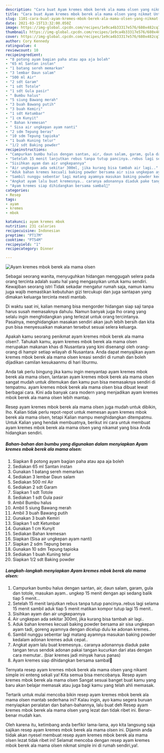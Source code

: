 ```yaml
---
description: "Cara buat Ayam kremes mbok berek ala mama olsen yang nikmat Untuk Jualan"
title: "Cara buat Ayam kremes mbok berek ala mama olsen yang nikmat Untuk Jualan"
slug: 1101-cara-buat-ayam-kremes-mbok-berek-ala-mama-olsen-yang-nikmat-untuk-jualan
date: 2021-03-15T13:32:00.050Z
image: https://img-global.cpcdn.com/recipes/1e9ca4b33317e576/680x482cq70/ayam-kremes-mbok-berek-ala-mama-olsen-foto-resep-utama.jpg
thumbnail: https://img-global.cpcdn.com/recipes/1e9ca4b33317e576/680x482cq70/ayam-kremes-mbok-berek-ala-mama-olsen-foto-resep-utama.jpg
cover: https://img-global.cpcdn.com/recipes/1e9ca4b33317e576/680x482cq70/ayam-kremes-mbok-berek-ala-mama-olsen-foto-resep-utama.jpg
author: Cory Kennedy
ratingvalue: 4
reviewcount: 10
recipeingredient:
- "8 potong ayam bagian paha atau apa aja boleh"
- "65 ml Santan instan"
- "1 batang sereh memarkan"
- "3 lembar Daun salam"
- "500 ml Air"
- "2 sdt Garam"
- "1 sdt Totole"
- "1 sdt Gula pasir"
- " Bumbu halus"
- "5 siung Bawang merah"
- "3 buah Bawang putih"
- "3 buah Kemiri"
- "1 sdt Ketumbar"
- "1 cm Kunyit"
- " Bahan kremesan"
- " Sisa air ungkepan ayam nanti"
- "2 sdm Tepung beras"
- "10 sdm Tepung tapioka"
- "1 buah Kuning telur"
- "1/2 sdt Baking powder"
recipeinstructions:
- "Campurkan bumbu halus dengan santan, air, daun salam, garam, gula dan totole, masukan ayam.. ungkep 15 menit dengan api sedang balik tiap 5 menit..."
- "Setelah 15 menit lanjutkan rebus tanpa tutup pancinya..rebus lagi selama 15 menit sambil aduk tiap 5 menit matikan kompor tutup lagi 15 menit.."
- "Sisihkan ayam dan air ungkepannya"
- "Air ungkepan ada sekitar 300ml, jika kurang bisa tambah air lagi.."
- "Aduk bahan kremes kecuali baking powder bersama air sisa ungkepan ayam tadi, goreng ayamnya dengan dicelup dulu ke adonan kremes.."
- "Sambil nunggu sebentar lagi matang ayamnya masukan baking powder kedalam adonan kremes aduk cepat.."
- "Angkat ayam lalu buat kremesnya.. caranya adonannya diaduk pake tangan terus sendok adonan pakai tangan kucurkan dari atas dengan cara memutar.. (biar kremes jadi minyak harus panas)"
- "Ayam kremes siap dihidangkan bersama sambal🥰"
categories:
- Resep
tags:
- ayam
- kremes
- mbok

katakunci: ayam kremes mbok 
nutrition: 231 calories
recipecuisine: Indonesian
preptime: "PT17M"
cooktime: "PT54M"
recipeyield: "1"
recipecategory: Dinner

---
```



![Ayam kremes mbok berek ala mama olsen](https://img-global.cpcdn.com/recipes/1e9ca4b33317e576/680x482cq70/ayam-kremes-mbok-berek-ala-mama-olsen-foto-resep-utama.jpg)

Sebagai seorang wanita, menyuguhkan hidangan menggugah selera pada orang tercinta adalah suatu hal yang mengasyikan untuk kamu sendiri. Kewajiban seorang istri Tidak sekadar mengatur rumah saja, namun kamu juga wajib memastikan kebutuhan gizi tercukupi dan juga santapan yang dimakan keluarga tercinta mesti mantab.

Di waktu  saat ini, kalian memang bisa mengorder hidangan siap saji tanpa harus susah memasaknya dahulu. Namun banyak juga lho orang yang selalu ingin menghidangkan yang terlezat untuk orang tercintanya. Pasalnya, menghidangkan masakan sendiri akan jauh lebih bersih dan kita pun bisa menyesuaikan makanan tersebut sesuai selera keluarga. 



Apakah kamu seorang penikmat ayam kremes mbok berek ala mama olsen?. Tahukah kamu, ayam kremes mbok berek ala mama olsen merupakan makanan khas di Nusantara yang kini disenangi oleh orang-orang di hampir setiap wilayah di Nusantara. Anda dapat menyajikan ayam kremes mbok berek ala mama olsen kreasi sendiri di rumah dan boleh dijadikan camilan kesukaanmu di hari liburmu.

Anda tak perlu bingung jika kamu ingin menyantap ayam kremes mbok berek ala mama olsen, lantaran ayam kremes mbok berek ala mama olsen sangat mudah untuk ditemukan dan kamu pun bisa memasaknya sendiri di tempatmu. ayam kremes mbok berek ala mama olsen bisa dibuat lewat berbagai cara. Kini ada banyak cara modern yang menjadikan ayam kremes mbok berek ala mama olsen lebih mantap.

Resep ayam kremes mbok berek ala mama olsen juga mudah untuk dibikin, lho. Kalian tidak perlu repot-repot untuk memesan ayam kremes mbok berek ala mama olsen, tetapi Kalian mampu menghidangkan ditempatmu. Untuk Kalian yang hendak membuatnya, berikut ini cara untuk membuat ayam kremes mbok berek ala mama olsen yang nikamat yang bisa Anda hidangkan sendiri.

<!--inarticleads1-->

##### Bahan-bahan dan bumbu yang digunakan dalam menyiapkan Ayam kremes mbok berek ala mama olsen:

1. Siapkan 8 potong ayam bagian paha atau apa aja boleh
1. Sediakan 65 ml Santan instan
1. Gunakan 1 batang sereh memarkan
1. Sediakan 3 lembar Daun salam
1. Sediakan 500 ml Air
1. Sediakan 2 sdt Garam
1. Siapkan 1 sdt Totole
1. Sediakan 1 sdt Gula pasir
1. Ambil  Bumbu halus
1. Ambil 5 siung Bawang merah
1. Ambil 3 buah Bawang putih
1. Gunakan 3 buah Kemiri
1. Siapkan 1 sdt Ketumbar
1. Gunakan 1 cm Kunyit
1. Sediakan  Bahan kremesan
1. Siapkan  (Sisa air ungkepan ayam nanti)
1. Siapkan 2 sdm Tepung beras
1. Gunakan 10 sdm Tepung tapioka
1. Sediakan 1 buah Kuning telur
1. Siapkan 1/2 sdt Baking powder




<!--inarticleads2-->

##### Langkah-langkah menyiapkan Ayam kremes mbok berek ala mama olsen:

1. Campurkan bumbu halus dengan santan, air, daun salam, garam, gula dan totole, masukan ayam.. ungkep 15 menit dengan api sedang balik tiap 5 menit...
1. Setelah 15 menit lanjutkan rebus tanpa tutup pancinya..rebus lagi selama 15 menit sambil aduk tiap 5 menit matikan kompor tutup lagi 15 menit..
1. Sisihkan ayam dan air ungkepannya
1. Air ungkepan ada sekitar 300ml, jika kurang bisa tambah air lagi..
1. Aduk bahan kremes kecuali baking powder bersama air sisa ungkepan ayam tadi, goreng ayamnya dengan dicelup dulu ke adonan kremes..
1. Sambil nunggu sebentar lagi matang ayamnya masukan baking powder kedalam adonan kremes aduk cepat..
1. Angkat ayam lalu buat kremesnya.. caranya adonannya diaduk pake tangan terus sendok adonan pakai tangan kucurkan dari atas dengan cara memutar.. (biar kremes jadi minyak harus panas)
1. Ayam kremes siap dihidangkan bersama sambal🥰




Ternyata resep ayam kremes mbok berek ala mama olsen yang nikamt simple ini enteng sekali ya! Kita semua bisa mencobanya. Resep ayam kremes mbok berek ala mama olsen Sangat sesuai banget buat kamu yang baru akan belajar memasak atau juga bagi kamu yang telah ahli memasak.

Tertarik untuk mulai mencoba bikin resep ayam kremes mbok berek ala mama olsen mantab sederhana ini? Kalau ingin, ayo kamu segera buruan menyiapkan peralatan dan bahan-bahannya, lalu buat deh Resep ayam kremes mbok berek ala mama olsen yang lezat dan tidak ribet ini. Benar-benar mudah kan. 

Oleh karena itu, ketimbang anda berfikir lama-lama, ayo kita langsung saja sajikan resep ayam kremes mbok berek ala mama olsen ini. Dijamin anda tiidak akan nyesel membuat resep ayam kremes mbok berek ala mama olsen lezat tidak ribet ini! Selamat mencoba dengan resep ayam kremes mbok berek ala mama olsen nikmat simple ini di rumah sendiri,ya!.

